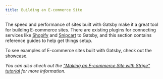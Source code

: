 ```yaml
---
title: Building an E-commerce Site
---
```


The speed and performance of sites built with Gatsby make it a great tool for building E-commerce sites. There are existing plugins for connecting services like [Shopify](/packages/gatsby-source-shopify) and [Snipcart](/packages/gatsby-plugin-snipcart) to Gatsby, and this section contains reference guides to help get things setup.

To see examples of E-commerce sites built with Gatsby, check out the [showcase](/showcase/?filters%5B0%5D=eCommerce).

<GuideList slug={props.slug} />

_You can also check out the ["Making an E-commerce Site with Stripe" tutorial](/tutorial/ecommerce-tutorial) for more information._
